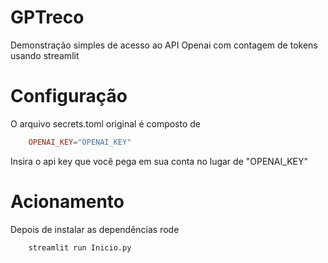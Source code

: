 # GPTreco
Demonstração simples de acesso ao API Openai com contagem de tokens usando streamlit

# Configuração
O arquivo secrets.toml original é composto de
```toml
    OPENAI_KEY="OPENAI_KEY"
```
Insira o api key que você pega em sua conta no lugar de "OPENAI_KEY"

# Acionamento
Depois de instalar as dependências rode
```cmd
    streamlit run Inicio.py
```
